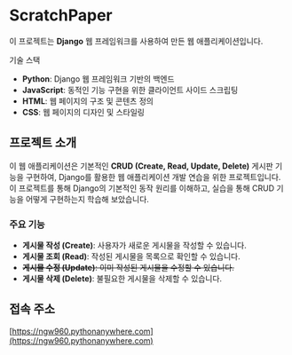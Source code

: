 # ScratchPaper

이 프로젝트는 **Django** 웹 프레임워크를 사용하여 만든 웹 애플리케이션입니다.


기술 스택
- **Python**: Django 웹 프레임워크 기반의 백엔드
- **JavaScript**: 동적인 기능 구현을 위한 클라이언트 사이드 스크립팅
- **HTML**: 웹 페이지의 구조 및 콘텐츠 정의
- **CSS**: 웹 페이지의 디자인 및 스타일링

## 프로젝트 소개

이 웹 애플리케이션은 기본적인 **CRUD (Create, Read, Update, Delete)** 게시판 기능을 구현하여, Django를 활용한 웹 애플리케이션 개발 연습을 위한 프로젝트입니다. 
이 프로젝트를 통해 Django의 기본적인 동작 원리를 이해하고, 실습을 통해 CRUD 기능을 어떻게 구현하는지 학습해 보았습니다.

### 주요 기능

- **게시물 작성 (Create)**: 사용자가 새로운 게시물을 작성할 수 있습니다.
- **게시물 조회 (Read)**: 작성된 게시물을 목록으로 확인할 수 있습니다.
- ~~**게시물 수정 (Update)**: 이미 작성된 게시물을 수정할 수 있습니다.~~
- **게시물 삭제 (Delete)**: 불필요한 게시물을 삭제할 수 있습니다.

## 접속 주소

[https://ngw960.pythonanywhere.com](https://ngw960.pythonanywhere.com)

